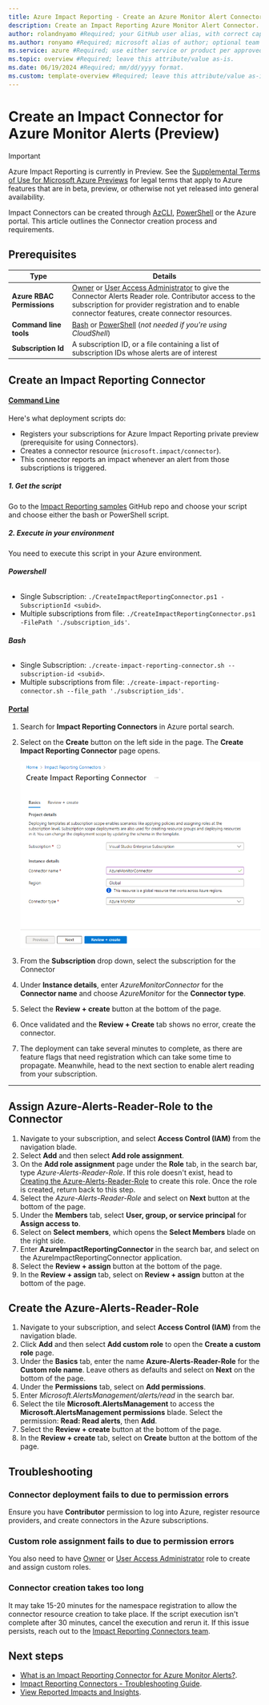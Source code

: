 ```yaml
---
title: Azure Impact Reporting - Create an Azure Monitor Alert Connector #Required; page title is displayed in search results. Include the brand.
description: Create an Impact Reporting Azure Monitor Alert Connector. #Required; article description that is displayed in search results. 
author: rolandnyamo #Required; your GitHub user alias, with correct capitalization.
ms.author: ronyamo #Required; microsoft alias of author; optional team alias.
ms.service: azure #Required; use either service or product per approved list. 
ms.topic: overview #Required; leave this attribute/value as-is.
ms.date: 06/19/2024 #Required; mm/dd/yyyy format.
ms.custom: template-overview #Required; leave this attribute/value as-is.
---
```


# Create an Impact Connector for Azure Monitor Alerts (Preview)
> [!IMPORTANT]
> Azure Impact Reporting is currently in Preview. See the [Supplemental Terms of Use for Microsoft Azure Previews](https://azure.microsoft.com/support/legal/preview-supplemental-terms/) for legal terms that apply to Azure features that are in beta, preview, or otherwise not yet released into general availability.

Impact Connectors can be created through [AzCLI](/cli/azure), [PowerShell](/powershell/azure) or the Azure portal. This article outlines the Connector creation process and requirements.

## Prerequisites
| Type     | Details      |
| ------------- | ------------- |
| **Azure RBAC Permissions** | [Owner](/azure/role-based-access-control/built-in-roles#owner) or [User Access Administrator](/azure/role-based-access-control/built-in-roles#user-access-administrator) to give the Connector Alerts Reader role. Contributor access to the subscription for provider registration and to enable connector features, create connector resources. |
| **Command line tools** | [Bash](/cli/azure) or [PowerShell](/powershell/azure) (*not needed if you're using CloudShell*)|
| **Subscription Id**| A subscription ID, or a file containing a list of subscription IDs  whose alerts are of interest|

## Create an Impact Reporting Connector
#### [Command Line](#tab/cli/)

Here's what deployment scripts do:
* Registers your subscriptions for Azure Impact Reporting private preview (prerequisite for using Connectors).
* Creates a connector resource (`microsoft.impact/connector`).
* This connector reports an impact whenever an alert from those subscriptions is triggered.

##### 1. **Get the script**
Go to the [Impact Reporting samples](https://github.com/Azure/impact-reporting-samples/tree/main/Onboarding/Connector/Azure%20Monitor%20Connector/Scripts) GitHub repo and choose your script and choose either the bash or PowerShell script.
##### 2. **Execute in your environment**
You need to execute this script in your Azure environment.

###### **Powershell**
* Single Subscription: `./CreateImpactReportingConnector.ps1 -SubscriptionId <subid>`.
* Multiple subscriptions from file: `./CreateImpactReportingConnector.ps1 -FilePath './subscription_ids'`.

###### **Bash**
* Single Subscription: `./create-impact-reporting-connector.sh --subscription-id <subid>`.
* Multiple subscriptions from file: `./create-impact-reporting-connector.sh --file_path './subscription_ids'`.

#### [Portal](#tab/portal/)

1. Search for **Impact Reporting Connectors** in Azure portal search.
2. Select on the **Create** button on the left side in the page. The **Create Impact Reporting Connector** page opens.

    ![Screenshot of the create impact reporting connector page.](images/create-connector.png)

3. From the **Subscription** drop down, select the subscription for the Connector
4. Under **Instance details**, enter *AzureMonitorConnector* for the **Connector name** and choose *AzureMonitor* for the **Connector type**.
5. Select the **Review + create** button at the bottom of the page.
6. Once validated and the **Review + Create** tab shows no error, create the connector.
7. The deployment can take several minutes to complete, as there are feature flags that need registration which can take some time to propagate. Meanwhile, head to the next section to enable alert reading from your subscription.

---

## Assign Azure-Alerts-Reader-Role to the Connector

1. Navigate to your subscription, and select **Access Control (IAM)** from the navigation blade.
2. Select **Add** and then select **Add role assignment**.
3. On the **Add role assignment** page under the **Role** tab, in the search bar, type *Azure-Alerts-Reader-Role*. If this role doesn't exist, head to [Creating the Azure-Alerts-Reader-Role](#create-the-azure-alerts-reader-role) to create this role. Once the role is created, return back to this step.
4. Select the *Azure-Alerts-Reader-Role* and select on **Next** button at the bottom of the page.
5. Under the **Members** tab, select **User, group, or service principal** for **Assign access to**.
6. Select on **Select members**, which opens the **Select Members** blade on the right side.
7. Enter **AzureImpactReportingConnector** in the search bar, and select on the AzureImpactReportingConnector application. 
8. Select the **Review + assign** button at the bottom of the page.
9. In the **Review + assign** tab, select on **Review + assign** button at the bottom of the page.

## Create the Azure-Alerts-Reader-Role
1. Navigate to your subscription, and select **Access Control (IAM)** from the navigation blade.
2. Click **Add** and then select **Add custom role** to open the **Create a custom role** page.
3. Under the **Basics** tab, enter the name **Azure-Alerts-Reader-Role** for the **Custom role name**. Leave others as defaults and select on **Next** on the bottom of the page.
4. Under the **Permissions** tab, select on **Add permissions**.
5. Enter *Microsoft.AlertsManagement/alerts/read* in the search bar.
6. Select the tile **Microsoft.AlertsManagement** to access the **Microsoft.AlertsManagement permissions** blade. Select the permission: **Read: Read alerts**, then **Add**.
7. Select the **Review + create** button at the bottom of the page.
8. In the **Review + create** tab, select on **Create** button at the bottom of the page.

## Troubleshooting

### Connector deployment fails to due to permission errors

Ensure you have **Contributor** permission to log into Azure, register resource providers, and create connectors in the Azure subscriptions.

### Custom role assignment fails to due to permission errors

You also need to have [Owner](/azure/role-based-access-control/built-in-roles#owner) or [User Access Administrator](/azure/role-based-access-control/built-in-roles#user-access-administrator) role to create and assign custom roles.

### Connector creation takes too long

It may take 15-20 minutes for the namespace registration to allow the connector resource creation to take place. 
If the script execution isn't complete after 30 minutes, cancel the execution and rerun it. If this issue persists, reach out to the [Impact Reporting Connectors team](mailto:impactrp-preview@microsoft.com).

## Next steps
* [What is an Impact Reporting Connector for Azure Monitor Alerts?](azure-monitor-connector.md).
* [Impact Reporting Connectors - Troubleshooting Guide](connectors-troubleshooting-guide.md).
* [View Reported Impacts and Insights](view-impact-insights.md).
